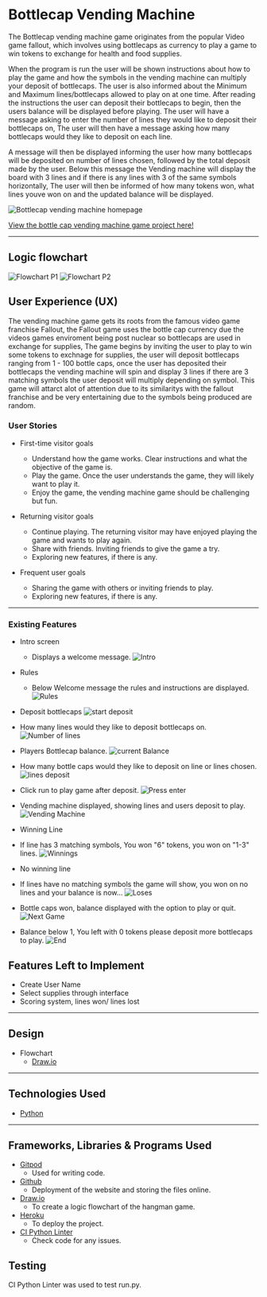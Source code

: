 # Bottlecap Vending Machine

The Bottlecap vending machine game originates from the popular Video game fallout, which involves using bottlecaps as currency to play a game to win tokens to exchange for health and food supplies.

When the program is run the user will be shown instructions about how to play the game and how the symbols in the vending machine can multiply your deposit of bottlecaps. The user is also informed about the Minimum and Maximum lines/bottlecaps allowed to play on at one time. After reading the instructions the user can deposit their bottlecaps to begin, then the users balance will be displayed before playing.
The user will have a message asking to enter the number of lines they would like to deposit their bottlecaps on, The user will then have a message asking how many bottlecaps would they like to deposit on each line.

A message will then be displayed informing the user how many bottlecaps will be deposited on number of lines chosen, followed by the total deposit made by the  user. Below this message the Vending machine will display the board with 3 lines and if there is any lines with 3 of the same symbols horizontally, The user will then be informed of how many tokens won, what lines youve won on and the updated balance will be displayed.

![Bottlecap vending machine homepage](https://github.com/user-attachments/assets/9aca9bc2-675a-45d7-aab1-777d8a14576c)

[View the bottle cap vending machine game project here!](https://bottlecap-vending-machine-44921b46258e.herokuapp.com/)
- - -


## Logic flowchart
![Flowchart P1](https://github.com/user-attachments/assets/5fa94e3f-93cd-4975-bdd8-28e51cb294b6)
![Flowchart P2](https://github.com/user-attachments/assets/1065e94c-ea57-4a2f-81d9-98e3e21f00b1)

## User Experience (UX)
The vending machine game gets its roots from the famous video game franchise Fallout, the Fallout game uses the bottle cap currency due the videos games enviroment being post nuclear so bottlecaps are used in exchange for supplies, The game begins by inviting the user to play to win some tokens to exchnage for supplies, the user will deposit bottlecaps ranging from 1 - 100 bottle caps, once the user has deposited their bottlecaps the vending machine will spin and display 3 lines if there are 3 matching symbols the user deposit will multiply depending on symbol. This game will attarct alot of attention due to its similaritys with the fallout franchise and be very entertaining due to the symbols being produced are random.

### User Stories

* First-time visitor goals
    * Understand how the game works. Clear instructions and what the objective of the game is.
    * Play the game. Once the user understands the game, they will likely want to play it.
    * Enjoy the game, the vending machine game should be challenging but fun.

* Returning visitor goals
    * Continue playing. The returning visitor may have enjoyed playing the game and wants to play again.
    * Share with friends. Inviting friends to give the game a try.
    * Exploring new features, if there is any.

* Frequent user goals
    * Sharing the game with others or inviting friends to play.
    * Exploring new features, if there is any.

---

### Existing Features

* Intro screen
    * Displays a welcome message.
![Intro](https://github.com/user-attachments/assets/67fb38ee-55bd-4378-af45-e8f451a9e19b)

* Rules
    * Below Welcome message the rules and instructions are displayed.
![Rules](https://github.com/user-attachments/assets/ad4d9498-c7f0-40b2-98b5-6ace028e5c8b)

* Deposit bottlecaps
![start deposit](https://github.com/user-attachments/assets/5535827f-9caa-488b-b352-32c628960fd9)

* How many lines would they like to deposit bottlecaps on.
![Number of lines](https://github.com/user-attachments/assets/1a31fec0-2d52-41ba-9070-994f2b4c721b)

* Players Bottlecap balance.
![current Balance](https://github.com/user-attachments/assets/34154148-3c63-4245-924a-eeb0905c8b21)

* How many bottle caps would they like to deposit on line or lines chosen.
![lines deposit](https://github.com/user-attachments/assets/13b8bf2e-0887-4841-a611-ca82c6787ffd)

* Click run to play game after deposit.
![Press enter](https://github.com/user-attachments/assets/09153964-3307-4863-a5ad-a96478868cc3)

* Vending machine displayed, showing lines and users deposit to play.
![Vending Machine](https://github.com/user-attachments/assets/6d83b446-d147-4867-b048-8c287cc1c6c0)

* Winning Line
 * If line has 3 matching symbols, You won "6" tokens, you won on "1-3" lines.
 ![Winnings](https://github.com/user-attachments/assets/023ea6c5-ec02-4f74-bf90-df8326ec0585)

* No winning line
 * If lines have no matching symbols the game will show, 
   you won on no lines and your balance is now...
![Loses](https://github.com/user-attachments/assets/23614e7e-4021-4a1c-a522-ed868dee244b)

* Bottle caps won, balance displayed with the option to play or quit.
![Next Game](https://github.com/user-attachments/assets/f8e71c18-c32e-497b-906d-18d7af6f320f)

* Balance below 1, You left with 0 tokens please deposit
  more bottlecaps to play.
![End](https://github.com/user-attachments/assets/d088914e-dab6-4d66-bd62-500bd3d6af14)

## Features Left to Implement

* Create User Name
* Select supplies through interface
* Scoring system, lines won/ lines lost

---

## Design

* Flowchart
    * [Draw.io](http://draw.io/)

---

## Technologies Used

* [Python](https://en.wikipedia.org/wiki/Python_(programming_language))

---

## Frameworks, Libraries & Programs Used

* [Gitpod](https://www.gitpod.io/)
    * Used for writing code.
* [Github](https://github.com/)
    * Deployment of the website and storing the files online.
* [Draw.io](http://draw.io/)
    * To create a logic flowchart of the hangman game.
* [Heroku]()
    * To deploy the project.
* [CI Python Linter]()
    * Check code for any issues.

## Testing 

CI Python Linter was used to test run.py.